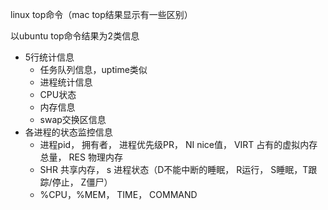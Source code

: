 linux top命令（mac top结果显示有一些区别）

以ubuntu top命令结果为2类信息
+ 5行统计信息
  + 任务队列信息，uptime类似
  + 进程统计信息
  + CPU状态
  + 内存信息
  + swap交换区信息
+ 各进程的状态监控信息
  + 进程pid， 拥有者， 进程优先级PR， NI nice值， VIRT 占有的虚拟内存总量， RES 物理内存
  + SHR 共享内存， s 进程状态（D不能中断的睡眠， R运行， S睡眠，T跟踪/停止， Z僵尸）
  + %CPU，%MEM， TIME， COMMAND
